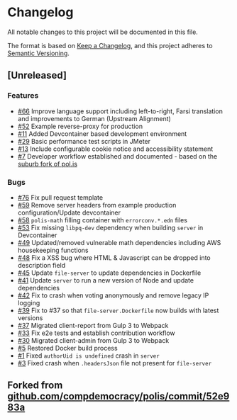 # Changelog

All notable changes to this project will be documented in this file.

The format is based on [Keep a Changelog](https://keepachangelog.com/en/1.0.0/),
and this project adheres to [Semantic Versioning](https://semver.org/spec/v2.0.0.html).


## [Unreleased]

### Features

- [#66](https://github.com/DFE-Digital/polis-whitelabel/issues/66) Improve language support including left-to-right, Farsi translation and improvements to German (Upstream Alignment)
- [#52](https://github.com/DFE-Digital/polis-whitelabel/issues/52) Example reverse-proxy for production
- [#11](https://github.com/DFE-Digital/polis-whitelabel/issues/11) Added Devcontainer based development environment
- [#29](https://github.com/DFE-Digital/polis-whitelabel/issues/29) Basic performance test scripts in JMeter
- [#13](https://github.com/DFE-Digital/polis-whitelabel/issues/13) Include configurable cookie notice and accessibility statement
- [#7](https://github.com/DFE-Digital/polis-whitelabel/issues/7) Developer workflow established and documented - based on the [suburb fork of pol.is](https://github.com/sirodoht/suburb/commit/6638e3078165c62c96a82f098737607bbb8848ee)

### Bugs

- [#76](https://github.com/DFE-Digital/polis-whitelabel/issues/76) Fix pull request template
- [#59](https://github.com/DFE-Digital/polis-whitelabel/issues/59) Remove server headers from example production configuration/Update devcontainer
- [#58](https://github.com/DFE-Digital/polis-whitelabel/issues/58) `polis-math` filling container with `errorconv.*.edn` files
- [#53](https://github.com/DFE-Digital/polis-whitelabel/issues/53) Fix missing `libpq-dev` dependency when building `server` in Devcontainer
- [#49](https://github.com/DFE-Digital/polis-whitelabel/issues/49) Updated/removed vulnerable math dependencies including AWS housekeeping functions
- [#48](https://github.com/DFE-Digital/polis-whitelabel/issues/48) Fix a XSS bug where HTML & Javascript can be dropped into description field
- [#45](https://github.com/DFE-Digital/polis-whitelabel/issues/45) Update `file-server` to update dependencies in Dockerfile
- [#41](https://github.com/DFE-Digital/polis-whitelabel/issues/39) Update `server` to run a new version of Node and update dependencies
- [#42](https://github.com/DFE-Digital/polis-whitelabel/issues/42) Fix to crash when voting anonymously and remove legacy IP logging
- [#39](https://github.com/DFE-Digital/polis-whitelabel/issues/39) Fix to #37 so that `file-server.Dockerfile` now builds with latest versions
- [#37](https://github.com/DFE-Digital/polis-whitelabel/issues/37) Migrated client-report from Gulp 3 to Webpack
- [#33](https://github.com/DFE-Digital/polis-whitelabel/issues/33) Fix e2e tests and establish contribution workflow
- [#30](https://github.com/DFE-Digital/polis-whitelabel/issues/30) Migrated client-admin from Gulp 3 to Webpack
- [#5](https://github.com/DFE-Digital/polis-whitelabel/issues/5) Restored Docker build process
- [#1](https://github.com/DFE-Digital/polis-whitelabel/issues/1) Fixed `authorUid is undefined` crash in `server`
- [#3](https://github.com/DFE-Digital/polis-whitelabel/issues/3) Fixed crash when `.headersJson` file not present for `file-server`

## Forked from [github.com/compdemocracy/polis/commit/52e983a](https://github.com/compdemocracy/polis/commit/52e983aef272c140a77a5b26ea6bf0ead9f8aece)
